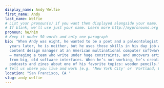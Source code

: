 ```yaml
---
display_name: Andy Welfie
first_name: Andy
last_name: Welfie
# List your pronoun(s) if you want them displayed alongside your name.
# If blank, we'll use just your name. Learn more http://mypronouns.org
pronoun: he/him
# Keep it under 50 words and only one paragraph
bio: "When Andy was eight, he wanted to be a poet and a paleontologist. Thirty
  years later, he is neither, but he uses those skills in his day job as the
  content design manager at an American multinational computer software company
  — managing a team who write under huge constraints, and uncovers artifacts
  from big, old software interfaces. When he’s not working, he’s creating
  podcasts and zines about one of his favorite topics: wooden pencils."
# Tell us where you live and work [e.g. 'New York City' or 'Portland, OR']
location: "San Francisco, CA "
slug: andy-welfie
---
```

